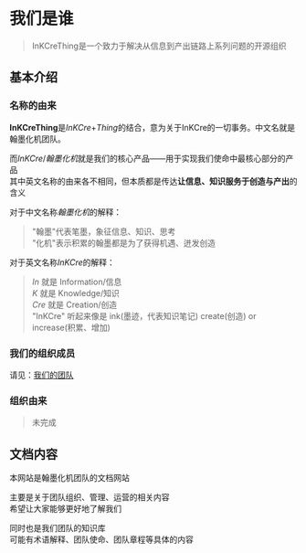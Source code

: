 # 我们是谁  

> InKCreThing是一个致力于解决从信息到产出链路上系列问题的开源组织  

## 基本介绍

### 名称的由来

**InKCreThing**是*InKCre*+*Thing*的结合，意为关于InKCre的一切事务。中文名就是翰墨化机团队。

而*InKCre*/*翰墨化机*就是我们的核心产品——用于实现我们使命中最核心部分的产品 \
其中英文名称的由来各不相同，但本质都是传达**让信息、知识服务于创造与产出**的含义

对于中文名称*翰墨化机*的解释：
> "翰墨"代表笔墨，象征信息、知识、思考 \
> "化机"表示积累的翰墨都是为了获得机遇、迸发创造

对于英文名称*InKCre*的解释：
> *In* 就是 Information/信息 \
> *K* 就是 Knowledge/知识 \
> *Cre* 就是 Creation/创造 \
> "InKCre" 听起来像是 ink(墨迹，代表知识笔记) create(创造) or increase(积累、增加)

### 我们的组织成员

请见：[我们的团队](./team.md)

### 组织由来

> 未完成

## 文档内容

本网站是翰墨化机团队的文档网站

主要是关于团队组织、管理、运营的相关内容 \
希望让大家能够更好地了解我们

同时也是我们团队的知识库 \
可能有术语解释、团队使命、团队章程等具体的内容
